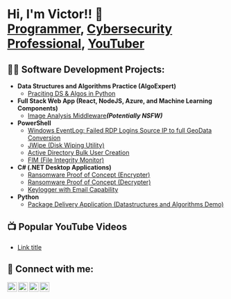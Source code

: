 <h1>Hi, I'm Victor!! 👋
<br/><a href="https://github.com/Vnictros240/">Programmer</a>, <a href="https://www.linkedin.com/in/victor-sullivan/">Cybersecurity Professional</a>, <a href="https://www.youtube.com/user/vsulli/videos">YouTuber</a></h1>

<h2>👨‍💻 Software Development Projects:</h2>

- <b>Data Structures and Algorithms Practice (AlgoExpert)</b>
  - [Praciting DS & Algos in Python](https://www)
- <b>Full Stack Web App (React, NodeJS, Azure, and Machine Learning Components)</b>
  - [Image Analysis Middleware](wwww)<b><i>(Potentially NSFW)</b></i>
- <b>PowerShell</b>
  - [Windows EventLog: Failed RDP Logins Source IP to full GeoData Conversion](www)
  - [JWipe (Disk Wiping Utility)](wwww)
  - [Active Directory Bulk User Creation](wwww)
  - [FIM (File Integrity Monitor)](wwww)
- <b>C# (.NET Desktop Applications)</b>
  - [Ransomware Proof of Concept (Encrypter)](www)
  - [Ransomware Proof of Concept (Decrypter)](www)
  - [Keylogger with Email Capability](www)
- <b>Python</b>
  - [Package Delivery Application (Datastructures and Algorithms Demo)](wwww)

<h2>📺 Popular YouTube Videos</h2>

- [Link title](https://to-web-site)



<h2> 🤳 Connect with me:</h2>

[<img align="left" alt="Victor Sullivan | YouTube" width="22px" src="https://cdn.jsdelivr.net/npm/simple-icons@v3/icons/youtube.svg" />](https://www.youtube.com/user/vsulli/videos)
[<img align="left" alt="Victor Sullivan | Twitter" width="22px" src="https://cdn.jsdelivr.net/npm/simple-icons@v3/icons/twitter.svg" />](https://twitter.com/VictorSulliv)
[<img align="left" alt="Victor Sullivan | LinkedIn" width="22px" src="https://cdn.jsdelivr.net/npm/simple-icons@v3/icons/linkedin.svg" />][linkedin]
[<img align="left" alt="Victor Sullivan | Instagram" width="22px" src="https://cdn.jsdelivr.net/npm/simple-icons@v3/icons/instagram.svg" />][instagram]

[twitter]: https://twitter.com/joshmadakor
[youtube]: https://www.youtube.com/c/joshmadakor
[instagram]: https://www.instagram.com/joshmadakor/
[linkedin]: https://linkedin.com/in/joshmadakor

<!--
**joshmadakor1/joshmadakor1** is a ✨ _special_ ✨ repository because its `README.md` (this file) appears on your GitHub profile.

Here are some ideas to get you started:

- 🔭 I’m currently working on ...
- 🌱 I’m currently learning ...
- 👯 I’m looking to collaborate on ...
- 🤔 I’m looking for help with ...
- 💬 Ask me about ...
- 📫 How to reach me: ...
- 😄 Pronouns: ...
- ⚡ Fun fact: ...
-->




<!--
**Vnictros240/Vnictros240** is a ✨ _special_ ✨ repository because its `README.md` (this file) appears on your GitHub profile.

Here are some ideas to get you started:

- 🔭 I’m currently working on ...
- 🌱 I’m currently learning ...
- 👯 I’m looking to collaborate on ...
- 🤔 I’m looking for help with ...
- 💬 Ask me about ...
- 📫 How to reach me: ...
- 😄 Pronouns: ...
- ⚡ Fun fact: ...
-->
